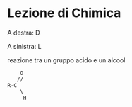 # Lezione di Chimica

A destra: D

A sinistra: L


reazione tra un gruppo acido e un alcool


        O
       //
	R-C       
	    \
	     H
<!--stackedit_data:
eyJoaXN0b3J5IjpbLTE0MjY3NDIzMzddfQ==
-->